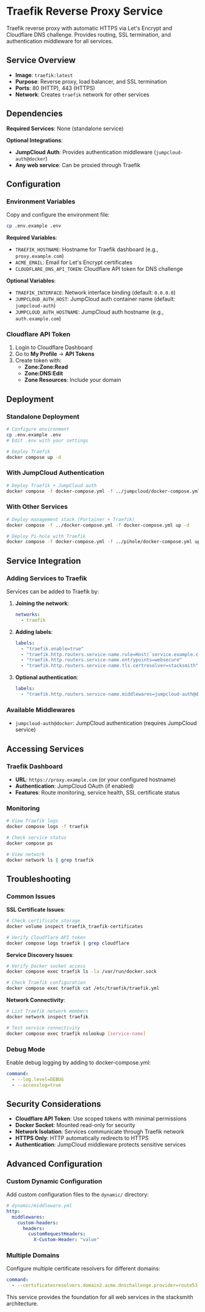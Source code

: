 # Traefik Reverse Proxy Service

Traefik reverse proxy with automatic HTTPS via Let's Encrypt and Cloudflare DNS challenge. Provides routing, SSL termination, and authentication middleware for all services.

## Service Overview

- **Image**: `traefik:latest`
- **Purpose**: Reverse proxy, load balancer, and SSL termination
- **Ports**: 80 (HTTP), 443 (HTTPS)
- **Network**: Creates `traefik` network for other services

## Dependencies

**Required Services**: None (standalone service)

**Optional Integrations**:
- **JumpCloud Auth**: Provides authentication middleware (`jumpcloud-auth@docker`)
- **Any web service**: Can be proxied through Traefik

## Configuration

### Environment Variables

Copy and configure the environment file:
```bash
cp .env.example .env
```

**Required Variables**:
- `TRAEFIK_HOSTNAME`: Hostname for Traefik dashboard (e.g., `proxy.example.com`)
- `ACME_EMAIL`: Email for Let's Encrypt certificates
- `CLOUDFLARE_DNS_API_TOKEN`: Cloudflare API token for DNS challenge

**Optional Variables**:
- `TRAEFIK_INTERFACE`: Network interface binding (default: `0.0.0.0`)
- `JUMPCLOUD_AUTH_HOST`: JumpCloud auth container name (default: `jumpcloud-auth`)
- `JUMPCLOUD_AUTH_HOSTNAME`: JumpCloud auth hostname (e.g., `auth.example.com`)

### Cloudflare API Token

1. Login to Cloudflare Dashboard
2. Go to **My Profile** → **API Tokens**
3. Create token with:
   - **Zone:Zone:Read**
   - **Zone:DNS:Edit**
   - **Zone Resources**: Include your domain

## Deployment

### Standalone Deployment
```bash
# Configure environment
cp .env.example .env
# Edit .env with your settings

# Deploy Traefik
docker compose up -d
```

### With JumpCloud Authentication
```bash
# Deploy Traefik + JumpCloud auth
docker compose -f docker-compose.yml -f ../jumpcloud/docker-compose.yml up -d
```

### With Other Services
```bash
# Deploy management stack (Portainer + Traefik)
docker compose -f ../docker-compose.yml -f docker-compose.yml up -d

# Deploy Pi-hole with Traefik
docker compose -f docker-compose.yml -f ../pihole/docker-compose.yml up -d
```

## Service Integration

### Adding Services to Traefik

Services can be added to Traefik by:

1. **Joining the network**:
   ```yaml
   networks:
     - traefik
   ```

2. **Adding labels**:
   ```yaml
   labels:
     - "traefik.enable=true"
     - "traefik.http.routers.service-name.rule=Host(`service.example.com`)"
     - "traefik.http.routers.service-name.entrypoints=websecure"
     - "traefik.http.routers.service-name.tls.certresolver=stacksmith"
   ```

3. **Optional authentication**:
   ```yaml
   labels:
     - "traefik.http.routers.service-name.middlewares=jumpcloud-auth@docker"
   ```

### Available Middlewares

- `jumpcloud-auth@docker`: JumpCloud authentication (requires JumpCloud service)

## Accessing Services

### Traefik Dashboard
- **URL**: `https://proxy.example.com` (or your configured hostname)
- **Authentication**: JumpCloud OAuth (if enabled)
- **Features**: Route monitoring, service health, SSL certificate status

### Monitoring
```bash
# View Traefik logs
docker compose logs -f traefik

# Check service status
docker compose ps

# View network
docker network ls | grep traefik
```

## Troubleshooting

### Common Issues

**SSL Certificate Issues**:
```bash
# Check certificate storage
docker volume inspect traefik_traefik-certificates

# Verify Cloudflare API token
docker compose logs traefik | grep cloudflare
```

**Service Discovery Issues**:
```bash
# Verify Docker socket access
docker compose exec traefik ls -la /var/run/docker.sock

# Check Traefik configuration
docker compose exec traefik cat /etc/traefik/traefik.yml
```

**Network Connectivity**:
```bash
# List Traefik network members
docker network inspect traefik

# Test service connectivity
docker compose exec traefik nslookup [service-name]
```

### Debug Mode

Enable debug logging by adding to docker-compose.yml:
```yaml
command:
  - --log.level=DEBUG
  - --accesslog=true
```

## Security Considerations

- **Cloudflare API Token**: Use scoped tokens with minimal permissions
- **Docker Socket**: Mounted read-only for security
- **Network Isolation**: Services communicate through Traefik network
- **HTTPS Only**: HTTP automatically redirects to HTTPS
- **Authentication**: JumpCloud middleware protects sensitive services

## Advanced Configuration

### Custom Dynamic Configuration

Add custom configuration files to the `dynamic/` directory:
```yaml
# dynamic/middleware.yml
http:
  middlewares:
    custom-headers:
      headers:
        customRequestHeaders:
          X-Custom-Header: "value"
```

### Multiple Domains

Configure multiple certificate resolvers for different domains:
```yaml
command:
  - --certificatesresolvers.domain2.acme.dnschallenge.provider=route53
```

This service provides the foundation for all web services in the stacksmith architecture.